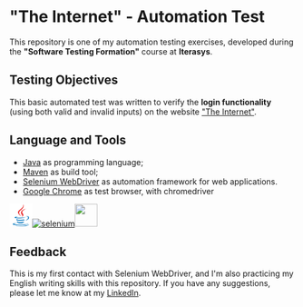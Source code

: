 # "The Internet" - Automation Test
This repository is one of my automation testing exercises, developed during the **"Software Testing Formation"** course at **Iterasys**.
## Testing Objectives

This basic automated test was written to verify the **login functionality** (using both valid and invalid inputs) on the website ["The Internet"](https://the-internet.herokuapp.com/login).



## Language and Tools

- [Java](https://www.oracle.com/java/technologies/downloads/) as programming language;
- [Maven](https://maven.apache.org/download.cgi) as build tool;
- [Selenium WebDriver](https://www.selenium.dev/documentation/webdriver/) as automation framework for web applications.
- [Google Chrome](https://www.google.com/chrome/?brand=YTUH&gclid=Cj0KCQiAnsqdBhCGARIsAAyjYjThEbMgK-Pyt6tXBBxBf9wk8TAD19OKn0FRnMlz45Ul0fZ5ogPb9gEaAjOhEALw_wcB&gclsrc=aw.ds) as test browser, with chromedriver

<p align="left"><a href="https://www.java.com" target="_blank" rel="noreferrer"><img src="https://raw.githubusercontent.com/devicons/devicon/master/icons/java/java-original.svg" alt="java" width="40" height="40"/></a><a href="https://www.selenium.dev" target="_blank" rel="noreferrer"><img src="https://raw.githubusercontent.com/detain/svg-logos/780f25886640cef088af994181646db2f6b1a3f8/svg/selenium-logo.svg" alt="selenium" width="40" height="40"/></a><a href = "https://www.google.com/chrome/?brand=YTUH&gclid=Cj0KCQiAnsqdBhCGARIsAAyjYjThEbMgK-Pyt6tXBBxBf9wk8TAD19OKn0FRnMlz45Ul0fZ5ogPb9gEaAjOhEALw_wcB&gclsrc=aw.ds"><img src="https://user-images.githubusercontent.com/115346533/208242996-fae0e828-b968-45cd-ab0c-1a73c9825b65.png" width="40" height="40"></a></p>

## Feedback

This is my first contact with Selenium WebDriver, and I'm also practicing my English writing skills with this repository. 
If you have any suggestions, please let me know at my [LinkedIn](https://www.linkedin.com/in/carol-guimaraes/). 
